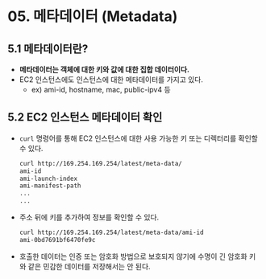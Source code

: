 # 05. 메타데이터 (Metadata)

## 5.1 메타데이터란?

- **메타데이터는 객체에 대한 키와 값에 대한 집합 데이터이다.**
- EC2 인스턴스에도 인스턴스에 대한 메타데이터를 가지고 있다.
    - ex) ami-id, hostname, mac, public-ipv4 등

## 5.2 EC2 인스턴스 메타데이터 확인

- `curl` 명령어를 통해 EC2 인스턴스에 대한 사용 가능한 키 또는 디렉터리를 확인할 수 있다.

    ```bash
    curl http://169.254.169.254/latest/meta-data/
    ami-id
    ami-launch-index
    ami-manifest-path
    ...
    ...
    ```

- 주소 뒤에 키를 추가하여 정보를 확인할 수 있다.

    ```bash
    curl http://169.254.169.254/latest/meta-data/ami-id
    ami-0bd7691bf6470fe9c
    ```

- 호출한 데이터는 인증 또는 암호화 방법으로 보호되지 않기에 수명이 긴 암호화 키와 같은 민감한 데이터를 저장해서는 안 된다.

